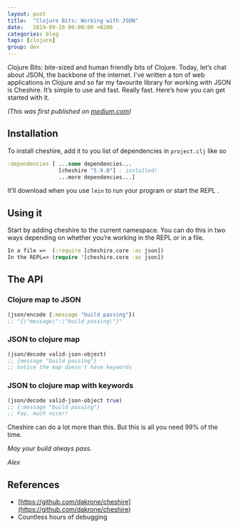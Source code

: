 ```yaml
---
layout: post
title:  "Clojure Bits: Working with JSON"
date:   2019-09-10 06:00:00 +0200
categories: blog
tags: [clojure]
group: dev
---
```

Clojure Bits: bite-sized and human friendly bits of Clojure. Today, let’s chat about JSON, the backbone of the internet. I’ve written a ton of web applications in Clojure and so far my favourite library for working with JSON is Cheshire. It’s simple to use and fast. Really fast. Here’s how you can get started with it.

_(This was first published on [medium.com](https://medium.com/@alekcz/clojure-bits-working-with-json-d93660e7b99f))_

## Installation

To install cheshire, add it to you list of dependencies in `project.clj` like so

```clojure
:dependencies [ ...some dependencies...
                [cheshire "5.9.0"] ; installed!
                ...more dependencies...]
```

It’ll download when you use `lein` to run your program or start the REPL .

## Using it

Start by adding cheshire to the current namespace. You can do this in two ways depending on whether you’re working in the REPL or in a file.

```clojure 
In a file =>  (:require [cheshire.core :as json])
In the REPL=> (require '[cheshire.core :as json])
```

## The API

### Clojure map to JSON
```clojure
(json/encode {:message "build passing"})
;; "{\"message\":\"build passing\"}"
```

### JSON to clojure map
```clojure
(json/decode valid-json-object)
;; {message "build passing"}
;; notice the map doesn't have keywords
```

### JSON to clojure map with keywords
```clojure
(json/decode valid-json-object true)
;; {:message "build passing"}
;; Yay, much nicer!
```

Cheshire can do a lot more than this. But this is all you need 99% of the time.

_May your build always pass._

_Alex_

## References
- [https://github.com/dakrone/cheshire](https://github.com/dakrone/cheshire)
- Countless hours of debugging